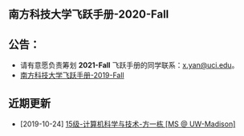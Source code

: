 ## 南方科技大学飞跃手册-2020-Fall

## 公告：

- 请有意愿负责筹划 **2021-Fall** 飞跃手册的同学联系：x.yan@uci.edu。
- [南方科技大学飞跃手册-2019-Fall](https://SUSTech-Application.github.io/2019-Fall)

## 近期更新

- [2019-10-24] [15级-计算机科学与技术-方一栋 \[MS @ UW-Madison\]](个人申请总结/计算机科学与工程系/[US]-15-方一栋.md)

